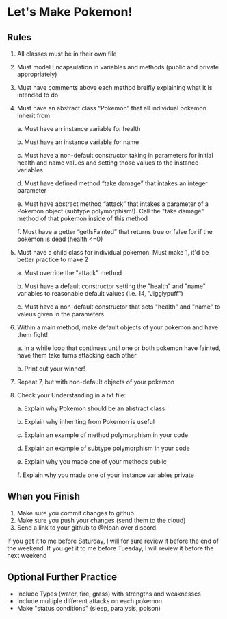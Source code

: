 # Let's Make Pokemon!

## Rules
1. All classes must be in their own file

2. Must model Encapsulation in variables and methods (public and private appropriately)

3. Must have comments above each method breifly explaining what it is intended to do
  
4. Must have an abstract class “Pokemon” that all individual pokemon inherit from

     a. Must have an instance variable for health

     b. Must have an instance variable for name

     c. Must have a non-default constructor taking in parameters for initial health and name values and setting those values to the instance variables

     d. Must have defined method “take damage” that intakes an integer parameter

     e. Must have abstract method “attack” that intakes a parameter of a Pokemon object (subtype polymorphism!). Call the "take damage" method of that pokemon inside of this method

     f. Must have a getter “getIsFainted” that returns true or false for if the pokemon is dead (health <=0)


6. Must have a child class for individual pokemon. Must make 1, it'd be better practice to make 2

     a. Must override the "attack" method

     b. Must have a default constructor setting the "health" and "name" variables to reasonable default values (i.e.  14, "Jigglypuff")

     c. Must have a non-default constructor that sets "health" and "name" to valeus given in the parameters

7. Within a main method, make default objects of your pokemon and have them fight!

     a. In a while loop that continues until one or both pokemon have fainted, have them take turns attacking each other

     b. Print out your winner!

8. Repeat 7, but with non-default objects of your pokemon

10. Check your Understanding in a txt file:
    
     a. Explain why Pokemon should be an abstract class
   
     b. Explain why inheriting from Pokemon is useful
   
     c. Explain an example of method polymorphism in your code
   
     d. Explain an example of subtype polymorphism in your code
   
     e. Explain why you made one of your methods public
   
     f. Explain why you made one of your instance variables private

## When you Finish
1. Make sure you commit changes to github
2. Make sure you push your changes (send them to the cloud)
3. Send a link to your github to @Noah over discord. 

If you get it to me before Saturday, I will for sure review it before the end of the weekend. If you get it to me before Tuesday, I will review it before the next weekend


## Optional Further Practice
- Include Types (water, fire, grass) with strengths and weaknesses
- Include multiple different attacks on each pokemon
- Make "status conditions" (sleep, paralysis, poison)
